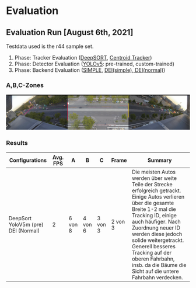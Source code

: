 # Evaluation

## Evaluation Run [August 6th, 2021]
Testdata used is the r44 sample set.

1. Phase: Tracker Evaluation ([DeepSORT](../../docs/modules/tracker.md#DeepSORT), [Centroid Tracker](../../docs/modules/tracker.md#Centroid))
2. Phase: Detector Evaluation ([YOLOv5](../../docs/modules/detector.md): pre-trained, custom-trained)
3. Phase: Backend Evaluation ([SIMPLE](../../docs/modules/backends.md#Basic), [DEI(simple), DEI(normal)](../../docs/modules/backends.md#DEI))

### A,B,C-Zones

<img src="/gitimg/eval_060821_evalzones.png">

### Results
| Configurations   | Avg. FPS   |  A  |   B  |  	C	  |  Frame	|  Summary  |
| -------------    | -------    | ----|------|--------|-----    |-----------|
|  DeepSort YoloV5m (pre) DEI (Normal)  | 2           |   6 von 8  |   4 von 6   |   3 von 3     |   2 von 3      |    Die meisten Autos werden über weite Teile der Strecke erfolgreich getrackt. Einige Autos verlieren über die gesamte Breite 1-2 mal die Tracking ID, einige auch häufiger. Nach Zuordnung neuer ID werden diese jedoch solide weitergetrackt. Generell besseres Tracking auf der oberen Fahrbahn, insb. da die Bäume die Sicht auf die untere Fahrbahn verdecken. |

